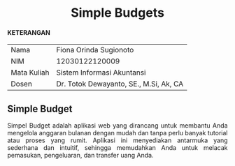 <!DOCTYPE html>
<html>
<head>
  <h1 align="center">Simple Budgets</h1>
</head>
<body>

<h4>KETERANGAN</h4>

<table>
  <tr><td>Nama</td><td>Fiona Orinda Sugionoto</td></tr>
  <tr><td>NIM</td><td>12030122120009</td></tr>
  <tr><td>Mata Kuliah</td><td>Sistem Informasi Akuntansi</td></tr>
  <tr><td>Dosen</td><td>Dr. Totok Dewayanto, SE., M.Si, Ak, CA</td></tr>
</table>

<h2>Simple Budget</h2>
<p align="justify">Simpel Budget adalah aplikasi web yang dirancang untuk membantu Anda mengelola anggaran bulanan dengan mudah dan tanpa perlu banyak tutorial atau proses yang rumit. Aplikasi ini menyediakan antarmuka yang sederhana dan intuitif, sehingga memudahkan Anda untuk melacak pemasukan, pengeluaran, dan transfer uang Anda.</p>


</body>
</html>
